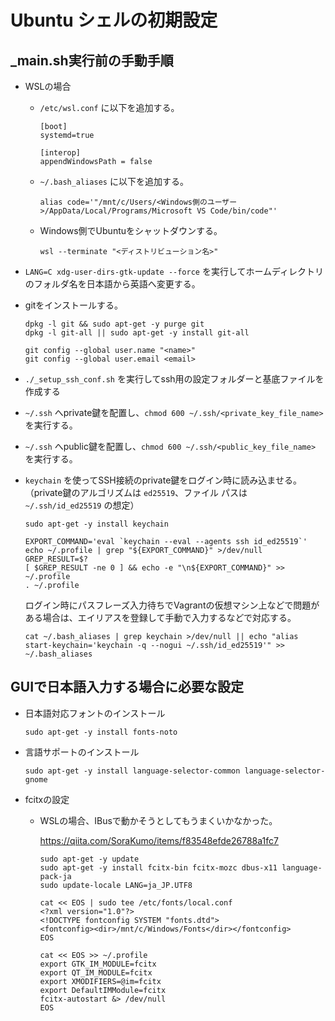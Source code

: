 # Ubuntu シェルの初期設定

## _main.sh実行前の手動手順

- WSLの場合

  - `/etc/wsl.conf` に以下を追加する。

      ```text
      [boot]
      systemd=true

      [interop]
      appendWindowsPath = false
      ```

  - `~/.bash_aliases` に以下を追加する。

      ```text
      alias code='"/mnt/c/Users/<Windows側のユーザー>/AppData/Local/Programs/Microsoft VS Code/bin/code"'
      ```

  - Windows側でUbuntuをシャットダウンする。

      ```pwsh
      wsl --terminate "<ディストリビューション名>"
      ```

- `LANG=C xdg-user-dirs-gtk-update --force` を実行してホームディレクトリのフォルダ名を日本語から英語へ変更する。

- gitをインストールする。

  ```shell
  dpkg -l git && sudo apt-get -y purge git
  dpkg -l git-all || sudo apt-get -y install git-all
  ```

  ```shell
  git config --global user.name "<name>"
  git config --global user.email <email>
  ```

- `./_setup_ssh_conf.sh` を実行してssh用の設定フォルダーと基底ファイルを作成する

- `~/.ssh` へprivate鍵を配置し、`chmod 600 ~/.ssh/<private_key_file_name>` を実行する。

- `~/.ssh` へpublic鍵を配置し、`chmod 600 ~/.ssh/<public_key_file_name>` を実行する。

- `keychain` を使ってSSH接続のprivate鍵をログイン時に読み込ませる。
  （private鍵のアルゴリズムは `ed25519`、ファイル パスは `~/.ssh/id_ed25519` の想定）

  ```shell
  sudo apt-get -y install keychain

  EXPORT_COMMAND='eval `keychain --eval --agents ssh id_ed25519`'
  echo ~/.profile | grep "${EXPORT_COMMAND}" >/dev/null
  GREP_RESULT=$?
  [ $GREP_RESULT -ne 0 ] && echo -e "\n${EXPORT_COMMAND}" >> ~/.profile
  . ~/.profile
  ```

  ログイン時にパスフレーズ入力待ちでVagrantの仮想マシン上などで問題がある場合は、エイリアスを登録して手動で入力するなどで対応する。

  ```shell
  cat ~/.bash_aliases | grep keychain >/dev/null || echo "alias start-keychain='keychain -q --nogui ~/.ssh/id_ed25519'" >> ~/.bash_aliases
  ```

## GUIで日本語入力する場合に必要な設定

- 日本語対応フォントのインストール

  ```shell
  sudo apt-get -y install fonts-noto
  ```

- 言語サポートのインストール

  ```shell
  sudo apt-get -y install language-selector-common language-selector-gnome
  ```

- fcitxの設定
  - WSLの場合、IBusで動かそうとしてもうまくいかなかった。

    <https://qiita.com/SoraKumo/items/f83548efde26788a1fc7>

    ```shell
    sudo apt-get -y update
    sudo apt-get -y install fcitx-bin fcitx-mozc dbus-x11 language-pack-ja
    sudo update-locale LANG=ja_JP.UTF8

    cat << EOS | sudo tee /etc/fonts/local.conf
    <?xml version="1.0"?>
    <!DOCTYPE fontconfig SYSTEM "fonts.dtd">
    <fontconfig><dir>/mnt/c/Windows/Fonts</dir></fontconfig>
    EOS

    cat << EOS >> ~/.profile
    export GTK_IM_MODULE=fcitx
    export QT_IM_MODULE=fcitx
    export XMODIFIERS=@im=fcitx
    export DefaultIMModule=fcitx
    fcitx-autostart &> /dev/null
    EOS
    ```
